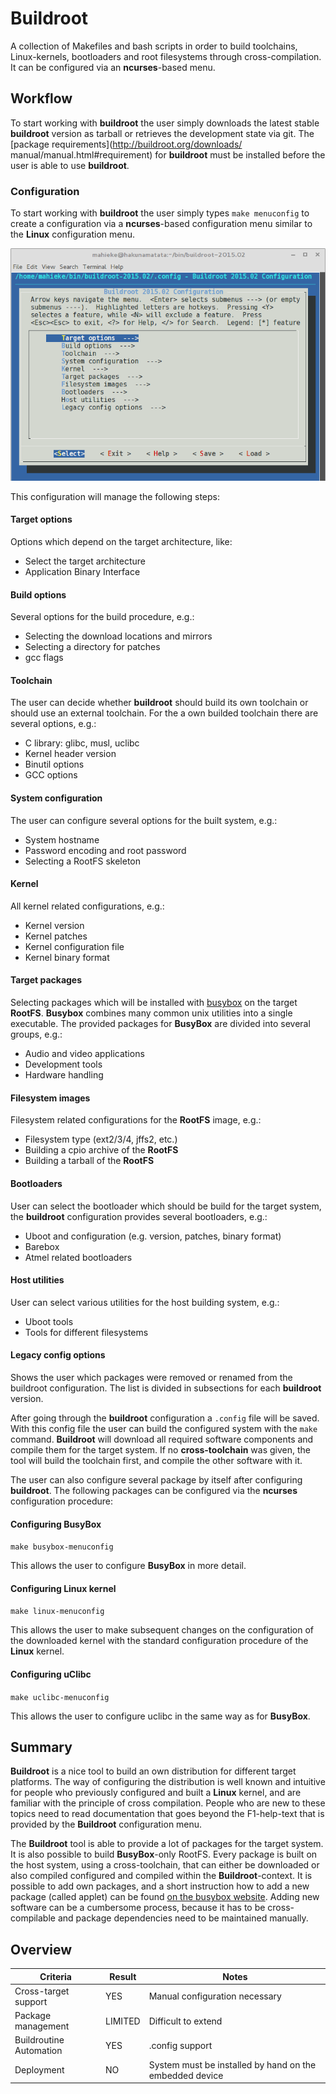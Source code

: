 # Buildroot
A collection of Makefiles and bash scripts in order to build toolchains, Linux-kernels,
bootloaders and root filesystems through cross-compilation. It can be 
configured via an **ncurses**-based menu.

## Workflow
To start working with **buildroot** the user simply downloads the latest
stable **buildroot** version as tarball or retrieves the development state via
git. The [package requirements](http://buildroot.org/downloads/
manual/manual.html#requirement) for **buildroot** must be installed before the user
is able to use **buildroot**.


### Configuration
To start working with **buildroot** the user simply types `make menuconfig` to
create a configuration via a **ncurses**-based configuration menu similar to the
**Linux** configuration menu.

![**Buildroot** configuration via **ncurses**](background/evaluation/comparison/img/buildroot_configuration.png)

This configuration will manage the following steps:

#### Target options
Options which depend on the target architecture, like:

* Select the target architecture
* Application Binary Interface


#### Build options
Several options for the build procedure, e.g.:

* Selecting the download locations and mirrors
* Selecting a directory for patches
* gcc flags


#### Toolchain
The user can decide whether **buildroot** should build its own toolchain or 
should use an external toolchain. For the a own builded toolchain there are
several options, e.g.:

* C library: glibc, musl, uclibc
* Kernel header version
* Binutil options
* GCC options


#### System configuration
The user can configure several options for the built system, e.g.:

* System hostname
* Password encoding and root password
* Selecting a RootFS skeleton


#### Kernel
All kernel related configurations, e.g.:

* Kernel version
* Kernel patches
* Kernel configuration file
* Kernel binary format


#### Target packages
Selecting packages which will be installed with 
[busybox](http://www.busybox.net/) on the target **RootFS**. **Busybox** combines
many common unix utilities into a single executable. The provided packages for 
**BusyBox** are divided into several groups, e.g.:

* Audio and video applications
* Development tools
* Hardware handling


#### Filesystem images
Filesystem related configurations for the **RootFS** image, e.g.:

* Filesystem type (ext2/3/4, jffs2, etc.)
* Building a cpio archive of the **RootFS**
* Building a tarball of the **RootFS**


#### Bootloaders
User can select the bootloader which should be build for the target system,
the **buildroot** configuration provides several bootloaders, e.g.:

* Uboot and configuration (e.g. version, patches, binary format)
* Barebox
* Atmel related bootloaders


#### Host utilities
User can select various utilities for the host building system, e.g.:

* Uboot tools
* Tools for different filesystems


#### Legacy config options
Shows the user which packages were removed or renamed from the buildroot
configuration. The list is divided in subsections for each **buildroot**
version.


After going through the **buildroot** configuration a `.config` file will be
saved. With this config file the user can build the configured system with the
`make` command. **Buildroot** will download all required software components and
compile them for the target system. If no **cross-toolchain** was given, the tool 
will build the toolchain first, and compile the other software with it.

The user can also configure several package by itself after configuring
**buildroot**. The following packages can be configured via the **ncurses**
configuration procedure:

#### Configuring BusyBox

`make busybox-menuconfig`

This allows the user to configure **BusyBox** in more detail.

#### Configuring Linux kernel

`make linux-menuconfig`

This allows the user to make subsequent changes on the configuration of the 
downloaded kernel with the standard configuration procedure of the **Linux**
kernel.

#### Configuring uClibc

`make uclibc-menuconfig`

This allows the user to configure uclibc in the same way as for **BusyBox**.
    

## Summary
**Buildroot** is a nice tool to build an own distribution for different target
platforms. The way of configuring the distribution is well known and intuitive
for people who previously configured and built a **Linux** kernel, and are
familiar with the principle of cross compilation. People who are new to these
topics need to read documentation that goes beyond the F1-help-text that is
provided by the **Buildroot** configuration menu.

The **Buildroot** tool is able to provide a lot of packages for the target
system. It is also possible to build **BusyBox**-only RootFS. Every package is
built on the host system, using a cross-toolchain, that can either be
downloaded or also compiled configured and compiled within the
**Buildroot**-context. It is possible to add own packages, and a short instruction
how to add a new package (called applet) can be found [on the busybox
website](http://www.busybox.net/FAQ.html#adding). Adding new software can be a
cumbersome process, because it has to be cross-compilable and package
dependencies need to be maintained manually.

## Overview
Criteria | Result | Notes
--- | --- | ---
Cross-target support | YES | Manual configuration necessary
Package management | LIMITED | Difficult to extend
Buildroutine Automation | YES | .config support 
Deployment | NO | System must be installed by hand on the embedded device
